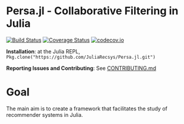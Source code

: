 # Persa.jl - Collaborative Filtering in Julia

[![Build Status](https://travis-ci.org/JuliaRecsys/Persa.jl.svg?branch=master)](https://travis-ci.org/JuliaRecsys/Persa.jl)
[![Coverage Status](https://coveralls.io/repos/JuliaRecsys/Persa.jl/badge.svg?branch=master&service=github)](https://coveralls.io/github/JuliaRecsys/Persa.jl?branch=master)
[![codecov.io](http://codecov.io/github/JuliaRecsys/Persa.jl/coverage.svg?branch=master)](http://codecov.io/github/JuliaRecsys/Persa.jl?branch=master)

**Installation**: at the Julia REPL, `Pkg.clone("https://github.com/JuliaRecsys/Persa.jl.git")`

**Reporting Issues and Contributing**: See [CONTRIBUTING.md](CONTRIBUTING.md)

# Goal

The main aim is to create a framework that facilitates the study of recommender systems in Julia.
